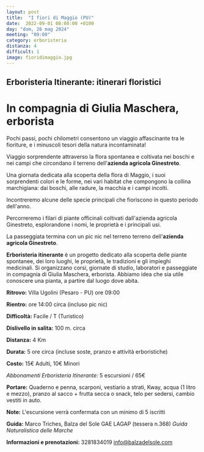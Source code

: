 ```yaml
---
layout: post
title:  "I fiori di Maggio (PU)"
date:  2022-09-01 08:00:00 +0100
day: "dom, 26 mag 2024"
meeting: "09:00"
category: erboristeria
distanza: 4 
difficult: 1
image: fioridimaggio.jpg
---
```


## Erboristeria Itinerante: itinerari floristici

# In compagnia di Giulia Maschera, erborista

Pochi passi, pochi chilometri consentono un viaggio affascinante tra le fioriture, e i minuscoli tesori della natura incontaminata!

Viaggio sorprendente attraverso la flora spontanea e coltivata nei boschi e nei campi che circondano il terreno dell'**azienda agricola Ginestreto**. 

Una giornata dedicata alla scoperta della flora di Maggio, i suoi sorprendenti colori e le forme, nei vari habitat che compongono la collina marchigiana: dai boschi, alle radure, la macchia e i campi incolti.

Incontreremo alcune delle specie principali che fioriscono in questo periodo dell'anno.

Percorreremo i filari di piante officinali coltivati dall'azienda agricola Ginestreto, esplorandone i nomi, le proprietà e i principali usi.

La passeggiata termina con un pic nic nel terreno terreno dell'**azienda agricola Ginestreto**. 


**Erboristeria itinerante** è un progetto dedicato alla scoperta delle piante spontanee, dei loro luoghi, le proprietà, le tradizioni e gli impieghi medicinali. Si organizzano corsi, giornate di studio, laboratori e passeggiate in compagnia di Giulia Maschera, erborista. Abbiamo idea che sia utile conoscere una pianta, a partire dal luogo dove abita.

**Ritrovo:** Villa Ugolini (Pesaro - PU) ore 09:00

**Rientro:** ore 14:00 circa (incluso pic nic)

**Difficoltà:** Facile / T (Turistico)

**Dislivello in salita:**  100 m. circa

**Distanza:** 4 Km

**Durata:** 5 ore circa (incluse soste, pranzo e attività erboristiche)

**Costo:** 15€ Adulti, 10€ Minori

*Abbonamenti Erboristeria Itinerante:* 5 escursioni / 65€

**Portare:** Quaderno e penna, scarponi, vestiario a strati, Kway, acqua (1 litro e mezzo), pranzo al sacco + frutta secca o snack, telo per sedersi, cambio vestiti in auto. 

**Note:** L'escursione verrà confermata con un minimo di 5 iscritti

**Guida:** Marco Triches, Balza del Sole GAE LAGAP (tessera n.368)
*Guida Naturalistica delle Marche*

**Informazioni e prenotazioni:** 3281834019 info@balzadelsole.com
